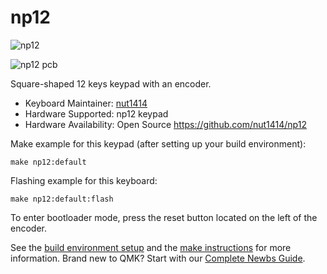 # np12

![np12](https://i.imgur.com/gci7qqZ.jpg)

![np12 pcb](https://i.imgur.com/DIIvW95.jpg)

Square-shaped 12 keys keypad with an encoder.

* Keyboard Maintainer: [nut1414](https://github.com/nut1414)
* Hardware Supported: np12 keypad
* Hardware Availability: Open Source https://github.com/nut1414/np12


Make example for this keypad (after setting up your build environment):

    make np12:default
	

Flashing example for this keyboard:

    make np12:default:flash

To enter bootloader mode, press the reset button located on the left of the encoder.

See the [build environment setup](https://docs.qmk.fm/#/getting_started_build_tools) and the [make instructions](https://docs.qmk.fm/#/getting_started_make_guide) for more information. Brand new to QMK? Start with our [Complete Newbs Guide](https://docs.qmk.fm/#/newbs).
